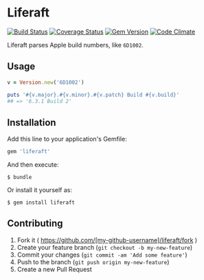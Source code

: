# Liferaft

[![Build Status](http://img.shields.io/travis/neonichu/liferaft/master.svg?style=flat)](https://travis-ci.org/neonichu/liferaft)
[![Coverage Status](https://coveralls.io/repos/neonichu/liferaft/badge.svg)](https://coveralls.io/r/neonichu/liferaft)
[![Gem Version](http://img.shields.io/gem/v/liferaft.svg?style=flat)](http://badge.fury.io/rb/liferaft)
[![Code Climate](http://img.shields.io/codeclimate/github/neonichu/liferaft.svg?style=flat)](https://codeclimate.com/github/neonichu/liferaft)

Liferaft parses Apple build numbers, like `6D1002`.

## Usage

```ruby
v = Version.new('6D1002')

puts '#{v.major}.#{v.minor}.#{v.patch} Build #{v.build}'
## => '6.3.1 Build 2'
```

## Installation

Add this line to your application's Gemfile:

```ruby
gem 'liferaft'
```

And then execute:

    $ bundle

Or install it yourself as:

    $ gem install liferaft

## Contributing

1. Fork it ( https://github.com/[my-github-username]/liferaft/fork )
2. Create your feature branch (`git checkout -b my-new-feature`)
3. Commit your changes (`git commit -am 'Add some feature'`)
4. Push to the branch (`git push origin my-new-feature`)
5. Create a new Pull Request
